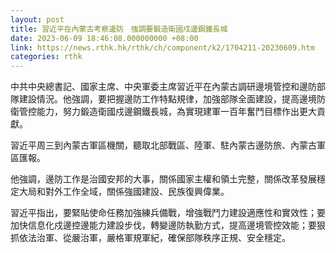 ```yaml
---
layout: post
title: 習近平在內蒙古考察邊防　強調要鍛造衛國戍邊鋼鐵長城
date: 2023-06-09 18:46:08.000000000 +08:00
link: https://news.rthk.hk/rthk/ch/component/k2/1704211-20230609.htm
categories: rthk
---
```


中共中央總書記、國家主席、中央軍委主席習近平在內蒙古調研邊境管控和邊防部隊建設情況。他強調，要把握邊防工作特點規律，加強部隊全面建設，提高邊境防衛管控能力，努力鍛造衛國戍邊鋼鐵長城，為實現建軍一百年奮鬥目標作出更大貢獻。

習近平周三到內蒙古軍區機關，聽取北部戰區、陸軍、駐內蒙古邊防旅、內蒙古軍區匯報。

他強調，邊防工作是治國安邦的大事，關係國家主權和領土完整，關係改革發展穩定大局和對外工作全域，關係強國建設、民族復興偉業。

習近平指出，要緊貼使命任務加強練兵備戰，增強戰鬥力建設適應性和實效性；要加快信息化戍邊控邊能力建設步伐，轉變邊防執勤方式，提高邊境管控效能；要狠抓依法治軍、從嚴治軍，嚴格軍規軍紀，確保部隊秩序正規、安全穩定。
